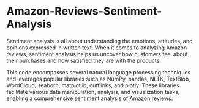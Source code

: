 # Amazon-Reviews-Sentiment-Analysis
Sentiment analysis is all about understanding the emotions, attitudes, and opinions expressed in written text. When it comes to analyzing Amazon reviews, sentiment analysis helps us uncover how customers feel about their purchases and how satisfied they are with the products.

This code encompasses several natural language processing techniques and leverages popular libraries such as NumPy, pandas, NLTK, TextBlob, WordCloud, seaborn, matplotlib, cufflinks, and plotly. These libraries facilitate various data manipulation, analysis, and visualization tasks, enabling a comprehensive sentiment analysis of Amazon reviews.
